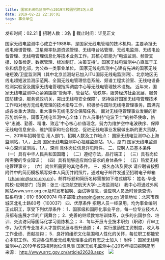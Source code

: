 ```yaml
---
title: 国家无线电监测中心2019年校园招聘3名人员
date: 2019-02-22 22:10:01
tags: 事业单位
---
```

发布时间：02.21   🌟   招聘人数：3名   🌈   截止时间：详见正文
<!-- more -->
国家无线电监测中心成立于1988年，是国家无线电管理的技术机构，主要承担无线电频谱管理、卫星频率轨道资源管理、无线电台站管理、无线电监测、无线电设备管理、无线电管理信息化等技术业务工作，其核心职能为“电波监测、频管支撑、设备检定、数据管理、标准制订、决策支持”。国家无线电监测中心直属于工业和信息化部，为公益一类事业单位。
国家无线电监测中心建有先进的国家无线电短波/卫星监测网（其中北京监测站已加入ITU国际无线电监测网）、北京地区无线电超短波监测示范网、全国无线电管理信息系统、频谱工程实验室、无线电设备检测实验室及国家无线电管理指挥调度中心等无线电管理技术设施。
近年来，国家无线电监测中心紧紧围绕“管频率、管台站、管秩序，服务经济社会发展、服务国防建设、服务党政机关，突出无线电安全保障”，坚持做好国家无线电管理技术工作和对地方无线电管理的技术指导工作，积极参与国际无线电管理事务，圆满完成各类重大活动、重大事件无线电安全保障任务。
面对无线电管理事业发展的新形势新任务，国家无线电监测中心全体工作人员秉持“电波卫士”的神圣使命，恪守“忠诚、勤善、精准、致远”中心核心价值理念，努力为维护空中电波秩序、保障无线电信息安全、维护国家和社会稳定、促进无线电事业发展做出新的更大贡献。
一、2019年招聘信息
用人部门、招聘人数及工作地点：
国家无线电监测中心上海监测站，1人，上海
国家无线电监测中心福建监测站，1人，厦门
国家无线电监测中心深圳监测站，1人，深圳
具体岗位信息详见附件。
二、应聘人员基本条件
（一）具有中华人民共和国国籍；
（二）遵纪守法，品行端正；
（三）具有岗位所需要的专业知识；
（四）具有能够适应岗位要求的身体条件；
（五）热爱无线电管理事业；
（六）岗位所需要的其他条件。
三、报名办法及要求
请应聘者按照附件中的简历模板填写好本人简历并附照片，通过电子邮件发送至招聘电子邮箱（zhaopin@srrc.org.cn）。邮件标题和简历名称需按如下格式编写：
姓名-毕业院校-应聘部门（范例：张三-北京航空航天大学-上海监测站）
我中心将通过外网网站www.srrc.org.cn及时发布招聘、面试等信息，请应聘人员及时登录查询。
联系电话：010-68009074
电子邮箱:zhaopin@srrc.org.cn
通信地址：北京市西城区北礼士路80号（100037）
四、优厚条件
招聘人员一经录用，均为事业编制正式职工，享受下列优厚条件：
1．国家级和国际化事业平台，每一位专业技术人员都有施展才华的广阔舞台；
2．完善的继续教育培训体系，众多的出国参会、培训、交流访问等国际化学习锻炼机会；
3．每年开展专业技术职务（职称）评审工作，为优秀专业技术人才提供发展与晋升通道；
4．实行激励性工资制度，收入与工作业绩、贡献挂钩；
5．良好的组织文化氛围和人性化的关怀，每位职工都能安心本职工作。
欢迎各位热爱无线电管理事业的有志之士加入！
附件：
国家无线电监测中心2019年校园招聘岗位信息表
国家无线电监测中心2019年校园招聘简历
来源：
http://www.srrc.gov.cn/article22628.aspx
 
 ![](https://cdn.weiweiblog.cn/20181015134814.png)